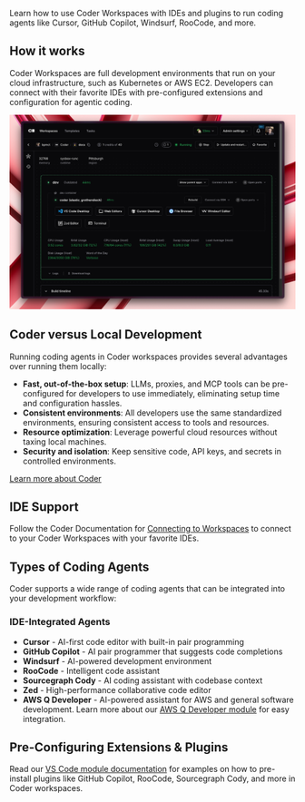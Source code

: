 Learn how to use Coder Workspaces with IDEs and plugins to run coding agents like Cursor, GitHub Copilot, Windsurf, RooCode, and more.

## How it works

Coder Workspaces are full development environments that run on your cloud infrastructure, such as Kubernetes or AWS EC2. Developers can connect with their favorite IDEs with pre-configured extensions and configuration for agentic coding.

![Workspace Page](../images/guides/ai-agents/workspace-page.png)

## Coder versus Local Development

Running coding agents in Coder workspaces provides several advantages over running them locally:

- **Fast, out-of-the-box setup**: LLMs, proxies, and MCP tools can be pre-configured for developers to use immediately, eliminating setup time and configuration hassles.
- **Consistent environments**: All developers use the same standardized environments, ensuring consistent access to tools and resources.
- **Resource optimization**: Leverage powerful cloud resources without taxing local machines.
- **Security and isolation**: Keep sensitive code, API keys, and secrets in controlled environments.

[Learn more about Coder](https://coder.com/cde/compare)

## IDE Support

Follow the Coder Documentation for [Connecting to Workspaces](../user-guides/workspace-access/index.md) to connect to your Coder Workspaces with your favorite IDEs.

## Types of Coding Agents

Coder supports a wide range of coding agents that can be integrated into your development workflow:

### IDE-Integrated Agents

- **Cursor** - AI-first code editor with built-in pair programming
- **GitHub Copilot** - AI pair programmer that suggests code completions
- **Windsurf** - AI-powered development environment
- **RooCode** - Intelligent code assistant
- **Sourcegraph Cody** - AI coding assistant with codebase context
- **Zed** - High-performance collaborative code editor
- **AWS Q Developer** - AI-powered assistant for AWS and general software development. Learn more about our [AWS Q Developer module](https://registry.coder.com/modules?tag=amazon-q) for easy integration.

## Pre-Configuring Extensions &amp; Plugins

Read our [VS Code module documentation](https://registry.coder.com/modules/coder/vscode-web) for examples on how to pre-install plugins like GitHub Copilot, RooCode, Sourcegraph Cody, and more in Coder workspaces.
